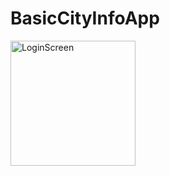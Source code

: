 # BasicCityInfoApp

<img width="200" alt="LoginScreen" src="https://github.com/FurkanCAPKIN/BasicCityInfoApp/assets/92672616/9afe00bc-2167-450e-88ee-0655755763a3">
